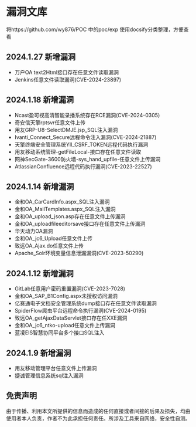 # 漏洞文库
将https://github.com/wy876/POC 中的poc/exp 使用docsify分类整理，方便查看

## 2024.1.27 新增漏洞
- 万户OA text2Html接口存在任意文件读取漏洞
- Jenkins任意文件读取漏洞(CVE-2024-23897)
  
## 2024.1.18 新增漏洞
- Ncast盈可视高清智能录播系统存在RCE漏洞(CVE-2024-0305)
- 奇安信天擎rptsvr任意文件上传
- 用友GRP-U8-SelectDMJE.jsp_SQL注入漏洞
- Ivanti_Connect_Secure远程命令注入漏洞(CVE-2024-21887)
- 天擎终端安全管理系统YII_CSRF_TOKEN远程代码执行漏洞
- 用友移动系统管理-getFileLocal-接口存在任意文件读取
- 网神SecGate-3600防火墙-sys_hand_upfile-任意文件上传漏洞
- AtlassianConfluence远程代码执行漏洞(CVE-2023-22527)

## 2024.1.14 新增漏洞
- 金和OA_CarCardInfo.aspx_SQL注入漏洞
- 金和OA_MailTemplates.aspx_SQL注入漏洞
- 金和OA_upload_json.asp存在任意文件上传漏洞
- 金和OA_uploadfileeditorsave接口存在任意文件上传漏洞
- 华天动力OA漏洞
- 金和OA_jc6_Upload任意文件上传
- 致远OA_Ajax.do任意文件上传
- Apache_Solr环境变量信息泄漏漏洞(CVE-2023-50290)

## 2024.1.12 新增漏洞
- GitLab任意用户密码重置漏洞(CVE-2023-7028)
- 金和OA_SAP_B1Config.aspx未授权访问漏洞
- 亿赛通电子文档安全管理系统dump接口存在任意文件读取漏洞
- SpiderFlow爬虫平台远程命令执行漏洞(CVE-2024-0195)
- 致远OA_getAjaxDataServlet接口存在任XXE漏洞
- 金和OA_jc6_ntko-upload任意文件上传漏洞
- 蓝凌EIS智慧协同平台多个接口SQL注入
  
## 2024.1.9 新增漏洞
- 用友移动管理平台任意文件上传漏洞
- 捷诚管理信息系统sql注入漏洞


## 免责声明
由于传播、利用本文所提供的信息而造成的任何直接或者间接的后果及损失，均由使用者本人负责，作者不为此承担任何责任。所涉及工具来自网络，安全性自测。
